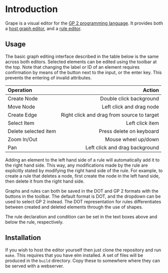 # Introduction

Grape is a visual editor for the [GP 2 programming language](https://uoycs-plasma.github.io/GP2/). It provides both a [host graph editor](https://uoycs-plasma.github.io/GP2-Editor/graph), and a [rule editor](https://uoycs-plasma.github.io/GP2-Editor/rule).

## Usage

The basic graph editing interface described in the table below is the same across both editors. Selected elements can be edited using the toolbar at the top. Note that changing the label or ID of an element requires confirmation by means of the button next to the input, or the enter key. This prevents the entering of invalid attributes.

| Operation             | Action                                     |
|:--------------------- | ------------------------------------------:|
| Create Node           | Double click background                    |
| Move Node             | Left click and drag node                   |
| Create Edge           | Right click and drag from source to target |
| Select Item           | Left click item                            |
| Delete selected item  | Press delete on keyboard                   |
| Zoom In/Out           | Mouse wheel up/down                        |
| Pan                   | Left click and drag background             |


Adding an element to the left hand side of a rule will automatically add it to the right hand side. This way, any modifications made by the rule are explicitly stated by modifying the right hand side of the rule. For example, to create a rule that deletes a node, first create the node in the left hand side, then delete it from the right hand side.

Graphs and rules can both be saved in the DOT and GP 2 formats with the buttons in the toolbar. The default format is DOT, and the dropdown can be used to select GP 2 instead. The DOT representation for rules differentiates between created and deleted elements through the use of shapes.

The rule declaration and condition can be set in the text boxes above and below the rule, respectively.

## Installation

If you wish to host the editor yourself then just clone the repository and run `make`. This requires that you have elm installed. A set of files will be produced in the `build` directory. Copy these to somewhere where they can be served with a webserver.
